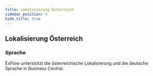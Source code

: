 ```yaml
---
title: Lokalisierung Österreich
sidebar_position: 4
hide_title: true
---
```

## Lokalisierung Österreich

### Sprache

ExFlow unterstützt die österreichische Lokalisierung und die deutsche Sprache in Business Central.
